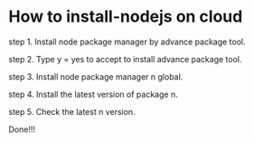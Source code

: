 # How to install-nodejs on cloud

step 1.
Install node package manager by advance package tool.

step 2.
Type y = yes to accept to install advance package tool.

step 3.
Install node package manager n global.

step 4.
Install the latest version of package n.

step 5.
Check the latest n version.

Done!!!